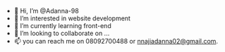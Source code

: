 - 👋 Hi, I’m @Adanna-98
- 👀 I’m interested in website development
- 🌱 I’m currently learning front-end 
- 💞️ I’m looking to collaborate on ...
- 📫 you can reach me on 08092700488 or nnajiadanna02@gmail.com.

<!---
Adanna-98/Adanna-98 is a ✨ special ✨ repository because its `README.md` (this file) appears on your GitHub profile.
You can click the Preview link to take a look at your changes.
--->
